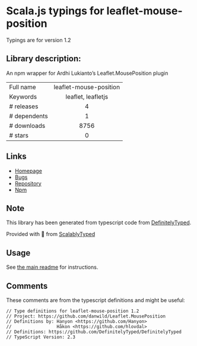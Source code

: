 
# Scala.js typings for leaflet-mouse-position

Typings are for version 1.2

## Library description:
An npm wrapper for Ardhi Lukianto’s Leaflet.MousePosition plugin

|                    |                 |
| ------------------ | :-------------: |
| Full name          | leaflet-mouse-position |
| Keywords           | leaflet, leafletjs |
| # releases         | 4 |
| # dependents       | 1 |
| # downloads        | 8756 |
| # stars            | 0 |

## Links
- [Homepage](https://github.com/danwild/Leaflet.MousePosition#readme)
- [Bugs](https://github.com/danwild/Leaflet.MousePosition/issues)
- [Repository](https://github.com/danwild/Leaflet.MousePosition)
- [Npm](https://www.npmjs.com/package/leaflet-mouse-position)
    


## Note
This library has been generated from typescript code from [DefinitelyTyped](https://definitelytyped.org).

Provided with :purple_heart: from [ScalablyTyped](https://github.com/oyvindberg/ScalablyTyped)

## Usage
See [the main readme](../../readme.md) for instructions.

## Comments

These comments are from the typescript definitions and might be useful:
```
// Type definitions for leaflet-mouse-position 1.2
// Project: https://github.com/danwild/Leaflet.MousePosition
// Definitions by: Hanyon <https://github.com/Hanyon>
//                 Håkon <https://github.com/hlovdal>
// Definitions: https://github.com/DefinitelyTyped/DefinitelyTyped
// TypeScript Version: 2.3

```

